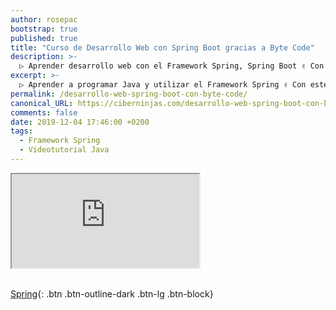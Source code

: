 ```yaml
---
author: rosepac
bootstrap: true
published: true
title: "Curso de Desarrollo Web con Spring Boot gracias a Byte Code"
description: >-
  ▷ Aprender desarrollo web con el Framework Spring, Spring Boot ✌️ Con este curso impartido por Byte Code ⭐️
excerpt: >-
  ▷ Aprender a programar Java y utilizar el Framework Spring ✌️ Con este curso impartido por Byte Code ⭐️
permalink: /desarrollo-web-spring-boot-con-byte-code/
canonical_URL: https://ciberninjas.com/desarrollo-web-spring-boot-con-byte-code/
comments: false
date: 2019-12-04 17:46:00 +0200
tags:
  - Framework Spring
  - Videotutorial Java
---
```


<div class="embed-responsive embed-responsive-16by9">
  <iframe class="embed-responsive-item" src="https://www.youtube-nocookie.com/embed/videoseries?list=PLcIHm18h1i4nD4H8tPeID8PNiKsm4VZm5" allowfullscreen></iframe>
</div><br/>

[Spring](/cursos-tecnologia/#spring){: .btn .btn-outline-dark .btn-lg .btn-block}
